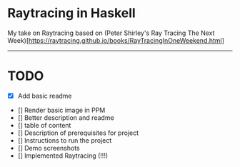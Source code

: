 # Raytracing in Haskell

My take on Raytracing based on (Peter Shirley's Ray Tracing The Next Week)[https://raytracing.github.io/books/RayTracingInOneWeekend.html]

---

# TODO

- [x] Add basic readme
- [] Render basic image in PPM
- [] Better description and readme
- [] table of content
- [] Description of prerequisites for project
- [] Instructions to run the project 
- [] Demo screenshots
- [] Implemented Raytracing (!!!)